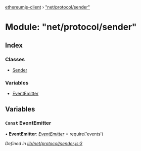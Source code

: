 [ethereumjs-client](../README.md) › ["net/protocol/sender"](_net_protocol_sender_.md)

# Module: "net/protocol/sender"

## Index

### Classes

* [Sender](../classes/_net_protocol_sender_.sender.md)

### Variables

* [EventEmitter](_net_protocol_sender_.md#const-eventemitter)

## Variables

### `Const` EventEmitter

• **EventEmitter**: *[EventEmitter](_net_peer_peer_.md#const-eventemitter)* = require('events')

*Defined in [lib/net/protocol/sender.js:3](https://github.com/ethereumjs/ethereumjs-client/blob/master/lib/net/protocol/sender.js#L3)*
